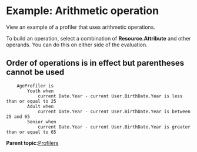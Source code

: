 # Example: Arithmetic operation

View an example of a profiler that uses arithmetic operations.

To build an operation, select a combination of **Resource.Attribute** and other operands. You can do this on either side of the evaluation.

## Order of operations is in effect but parentheses cannot be used

```
	AgeProfiler is
  	    Youth when
  	        current Date.Year - current User.BirthDate.Year is less than or equal to 25
  	    Adult when
  	        current Date.Year - current User.BirthDate.Year is between 25 and 65
  	    Senior when
  	        current Date.Year - current User.BirthDate.Year is greater than or equal to 65
```

**Parent topic:**[Profilers](../pzn/pzn_profilers.md)

